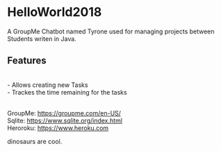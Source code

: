 # HelloWorld2018

A GroupMe Chatbot named Tyrone used for managing projects between Students writen in Java.

<h2>Features</h2>
<br>- Allows creating new Tasks
<br>- Trackes the time remaining for the tasks

<br>GroupMe: https://groupme.com/en-US/
<br>Sqlite: https://www.sqlite.org/index.html
<br>Heroroku: https://www.heroku.com

dinosaurs are cool.
